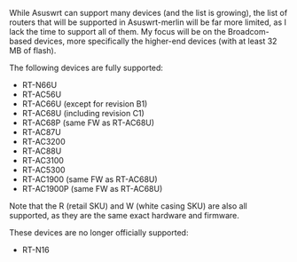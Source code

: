 While Asuswrt can support many devices (and the list is growing), the list of routers that will be supported in Asuswrt-merlin will be far more limited, as I lack the time to support all of them.  My focus will be on the Broadcom-based devices, more specifically the higher-end devices (with at least 32 MB of flash).

The following devices are fully supported:

* RT-N66U
* RT-AC56U
* RT-AC66U (except for revision B1)
* RT-AC68U (including revision C1)
* RT-AC68P (same FW as RT-AC68U)
* RT-AC87U
* RT-AC3200
* RT-AC88U
* RT-AC3100
* RT-AC5300
* RT-AC1900 (same FW as RT-AC68U)
* RT-AC1900P (same FW as RT-AC68U)

Note that the R (retail SKU) and W (white casing SKU) are also all supported, as they are the same exact hardware and firmware.

These devices are no longer officially supported:

* RT-N16
